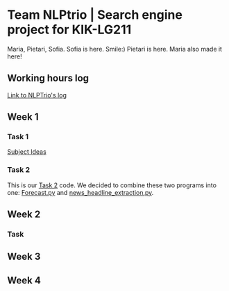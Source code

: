 # Team NLPtrio | Search engine project for KIK-LG211
Maria, Pietari, Sofia.
Sofia is here. Smile:)
Pietari is here.
Maria also made it here!

## Working hours log

[Link to NLPTrio's log](https://github.com/pietarikoneella/NLPtrio/wiki/Working-hours-log)


## Week 1

### Task 1

[Subject Ideas](https://github.com/pietarikoneella/NLPtrio/blob/main/week_1/Subject_ideas.html)


### Task 2

This is our [Task 2](https://github.com/pietarikoneella/NLPtrio/blob/main/week_1/info_service.py) code. We decided to combine these two programs into one: [Forecast.py](https://github.com/pietarikoneella/NLPtrio/blob/main/week_1/Forecast.py) and [news_headline_extraction.py](https://github.com/pietarikoneella/NLPtrio/blob/main/week_1/news_headline_extraction.py).

## Week 2

### Task

## Week 3

## Week 4
